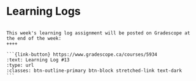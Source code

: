 # Learning Logs

````{panels}

This week's learning log assignment will be posted on Gradescope at the end of the week:
++++ 

```{link-button} https://www.gradescope.ca/courses/5934
:text: Learning Log #13
:type: url
:classes: btn-outline-primary btn-block stretched-link text-dark
```
````
